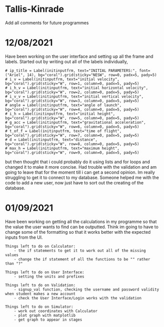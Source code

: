 # Tallis-Kinrade
Add all comments for future programmes


# 12/08/2021
Have been working on the user interface and setting up all the frame and labels. Started out by writing out all of the labels individually, 

    # ip_title = Label(initinputfrm, text="INITIAL PARAMETERS:", font=("Ariel", 14), bg="coral").grid(sticky="NESW", row=0, padx=5, pady=5)
    # i_v = Label(initinputfrm, text="initial velocity", bg="coral").grid(sticky="W", row=1, column=0, padx=5, pady=5)
    # i_h_v = Label(initinputfrm, text="initial horizontal velocity", bg="coral").grid(sticky="W", row=2, column=0, padx=5, pady=5)
    # i_v_v = Label(initinputfrm, text="initial vertical velocity", bg="coral").grid(sticky="W", row=3, column=0, padx=5, pady=5)
    # angle = Label(initinputfrm, text="angle of launch", bg="coral").grid(sticky="W", row=4, column=0, padx=5, pady=5)
    # i_h = Label(initinputfrm, text="initial height", bg="coral").grid(sticky="W", row=5, column=0, padx=5, pady=5)
    # g_acc = Label(initinputfrm, text="gravitational acceleration", bg="coral").grid(sticky="W", row=6, column=0, padx=5, pady=5)
    # t_of_f = Label(initinputfrm, text="time of flight", bg="coral").grid(sticky="W", row=7, column=0, padx=5, pady=5)
    # d = Label(initinputfrm, text="distance", bg="coral").grid(sticky="W", row=8, column=0, padx=5, pady=5)
    # max_h = Label(initinputfrm, text="maximum height", bg="coral").grid(sticky="W", row=9, column=0, padx=5, pady=5)
    
but then thought that i could probably do it using lists and for loops and changed it to make it more concise.
Had trouble with the validation and am going to leave that for the moment till i can get a second opinion. Im really struggling to get it to connect to my database.
Someone helped me with the code to add a new user, now just have to sort out the creating of the database.


# 01/09/2021
Have been working on getting all the calculations in my programme so that the value the user wants to find can be outputted. Think im going to have to change some of the formatting so that it works better with the expected inputs from the UI.
    
    Things left to do on Calculator:
        - the if statements to get it to work out all of the missing values
        - change the if statement of all the functions to be "" rather than "?"
    
    Things left to do on User Interface:
        - setting the units and prefixes
    
    Things left to do on Validation:
        - signup_val function, checking the username and password validity when student makes a new account
        - check the User Interface/Login works with the validation
    
    Things left to do on Simulator:
        - work out coordinates with Calculator
        - plot graph with matplotlib
        - get graph to appear in stages




